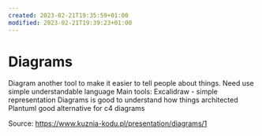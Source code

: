 ```yaml
---
created: 2023-02-21T19:35:59+01:00
modified: 2023-02-21T19:39:23+01:00
---
```


# Diagrams

Diagram another tool to make it easier to tell people about things.
Need use simple understandable language
Main tools:
Excalidraw - simple representation
Diagrams is good to understand how things architected
Plantuml good alternative for c4 diagrams

Source: https://www.kuznia-kodu.pl/presentation/diagrams/1
